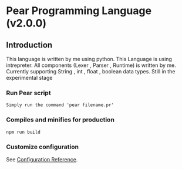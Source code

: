 # Pear Programming Language (v2.0.0)

## Introduction

This language is written by me using python. This Language is using intrepreter. All components (Lexer , Parser , Runtime) is written by me. Currently supporting String , int , float , boolean data types. Still in the experimental stage 


### Run Pear script
```
Simply run the command 'pear filename.pr'
```

### Compiles and minifies for production
```
npm run build
```

### Customize configuration
See [Configuration Reference](https://cli.vuejs.org/config/).